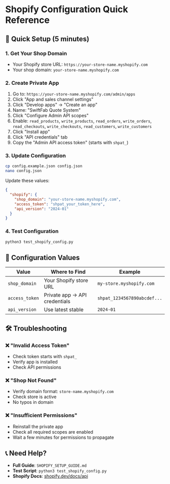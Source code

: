 # Shopify Configuration Quick Reference

## 🚀 Quick Setup (5 minutes)

### 1. Get Your Shop Domain
- Your Shopify store URL: `https://your-store-name.myshopify.com`
- Your shop domain: `your-store-name.myshopify.com`

### 2. Create Private App
1. Go to: `https://your-store-name.myshopify.com/admin/apps`
2. Click "App and sales channel settings"
3. Click "Develop apps" → "Create an app"
4. Name: "SwiftFab Quote System"
5. Click "Configure Admin API scopes"
6. Enable: `read_products`, `write_products`, `read_orders`, `write_orders`, `read_checkouts`, `write_checkouts`, `read_customers`, `write_customers`
7. Click "Install app"
8. Click "API credentials" tab
9. Copy the "Admin API access token" (starts with `shpat_`)

### 3. Update Configuration
```bash
cp config.example.json config.json
nano config.json
```

Update these values:
```json
{
  "shopify": {
    "shop_domain": "your-store-name.myshopify.com",
    "access_token": "shpat_your_token_here",
    "api_version": "2024-01"
  }
}
```

### 4. Test Configuration
```bash
python3 test_shopify_config.py
```

## 🔧 Configuration Values

| Value | Where to Find | Example |
|-------|---------------|---------|
| `shop_domain` | Your Shopify store URL | `my-store.myshopify.com` |
| `access_token` | Private app → API credentials | `shpat_1234567890abcdef...` |
| `api_version` | Use latest stable | `2024-01` |

## 🛠️ Troubleshooting

### ❌ "Invalid Access Token"
- Check token starts with `shpat_`
- Verify app is installed
- Check API permissions

### ❌ "Shop Not Found"
- Verify domain format: `store-name.myshopify.com`
- Check store is active
- No typos in domain

### ❌ "Insufficient Permissions"
- Reinstall the private app
- Check all required scopes are enabled
- Wait a few minutes for permissions to propagate

## 📞 Need Help?

- **Full Guide**: `SHOPIFY_SETUP_GUIDE.md`
- **Test Script**: `python3 test_shopify_config.py`
- **Shopify Docs**: [shopify.dev/docs/api](https://shopify.dev/docs/api)
